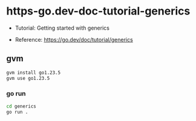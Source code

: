 # https-go.dev-doc-tutorial-generics

- Tutorial: Getting started with generics

- Reference: https://go.dev/doc/tutorial/generics

## gvm

```sh
gvm install go1.23.5
gvm use go1.23.5
```

### go run

```sh
cd generics
go run .
```
